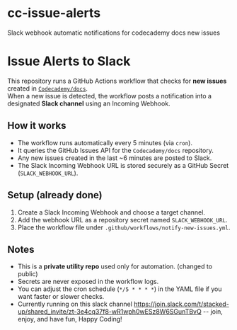 # cc-issue-alerts
Slack webhook automatic notifications for codecademy docs new issues

# Issue Alerts to Slack

This repository runs a GitHub Actions workflow that checks for **new issues** created in [`Codecademy/docs`](https://github.com/Codecademy/docs).  
When a new issue is detected, the workflow posts a notification into a designated **Slack channel** using an Incoming Webhook.

## How it works
- The workflow runs automatically every 5 minutes (via `cron`).
- It queries the GitHub Issues API for the `Codecademy/docs` repository.
- Any new issues created in the last ~6 minutes are posted to Slack.
- The Slack Incoming Webhook URL is stored securely as a GitHub Secret (`SLACK_WEBHOOK_URL`).

## Setup (already done)
1. Create a Slack Incoming Webhook and choose a target channel.
2. Add the webhook URL as a repository secret named `SLACK_WEBHOOK_URL`.
3. Place the workflow file under `.github/workflows/notify-new-issues.yml`.

## Notes
- This is a **private utility repo** used only for automation. (changed to public)
- Secrets are never exposed in the workflow logs.
- You can adjust the cron schedule (`*/5 * * * *`) in the YAML file if you want faster or slower checks.
- Currently running on this slack channel https://join.slack.com/t/stacked-up/shared_invite/zt-3e4cq37f8-wR1wph0wESz8W6SGunTBvQ -- join, enjoy, and have fun, Happy Coding!
